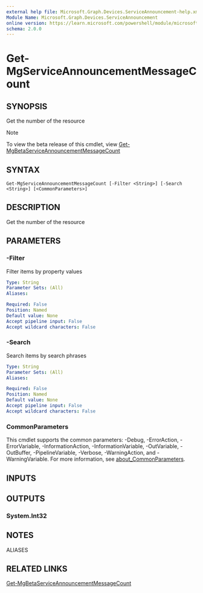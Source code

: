 ```yaml
---
external help file: Microsoft.Graph.Devices.ServiceAnnouncement-help.xml
Module Name: Microsoft.Graph.Devices.ServiceAnnouncement
online version: https://learn.microsoft.com/powershell/module/microsoft.graph.devices.serviceannouncement/get-mgserviceannouncementmessagecount
schema: 2.0.0
---
```


# Get-MgServiceAnnouncementMessageCount

## SYNOPSIS
Get the number of the resource

> [!NOTE]
> To view the beta release of this cmdlet, view [Get-MgBetaServiceAnnouncementMessageCount](/powershell/module/Microsoft.Graph.Beta.Applications/Get-MgBetaServiceAnnouncementMessageCount?view=graph-powershell-beta)

## SYNTAX

```
Get-MgServiceAnnouncementMessageCount [-Filter <String>] [-Search <String>] [<CommonParameters>]
```

## DESCRIPTION
Get the number of the resource

## PARAMETERS

### -Filter
Filter items by property values

```yaml
Type: String
Parameter Sets: (All)
Aliases:

Required: False
Position: Named
Default value: None
Accept pipeline input: False
Accept wildcard characters: False
```

### -Search
Search items by search phrases

```yaml
Type: String
Parameter Sets: (All)
Aliases:

Required: False
Position: Named
Default value: None
Accept pipeline input: False
Accept wildcard characters: False
```

### CommonParameters
This cmdlet supports the common parameters: -Debug, -ErrorAction, -ErrorVariable, -InformationAction, -InformationVariable, -OutVariable, -OutBuffer, -PipelineVariable, -Verbose, -WarningAction, and -WarningVariable. For more information, see [about_CommonParameters](http://go.microsoft.com/fwlink/?LinkID=113216).

## INPUTS

## OUTPUTS

### System.Int32
## NOTES

ALIASES

## RELATED LINKS
[Get-MgBetaServiceAnnouncementMessageCount](/powershell/module/Microsoft.Graph.Beta.Applications/Get-MgBetaServiceAnnouncementMessageCount?view=graph-powershell-beta)

